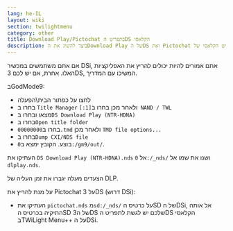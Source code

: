 ```yaml
---
lang: he-IL
layout: wiki
section: twilightmenu
category: other
title: Download Play/Pictochat בתפריט הDS הקלאסי
description: כיצד להשיג את הDownload Play של הDS ואת Pictochat בתפריט הקלאסי של TWiLight Menu++
---
```


אם אתם משתמשים במכשיר DSi, אתם אמורים להיות יכולים להריץ את האפליקציות האלו. אחרת, אם יש לכם 3DS, המשיכו עם המדריך.

בGodMode9:
- לחצו על כפתור הבית\הפעלה
- בחרו ב `Title Manager` ולאחר מכן בחרו ב`[1:] NAND / TWL`
- מצאו ובחרו ב`DS Download Play (NTR-HDNA)`
- בחרו ב`Open title folder`
- בחרו ב`00000000.tmd` ולאחר מכן `TMD file options...`
- בחרו ב`Dump CXI/NDS file`
- בוצע. הקובץ ימצא ב`0:/gm9/out/`.

העתיקו את `DS Download Play (NTR-HDNA).nds` אל `0:/_nds/` ושנו את שמו אל `dlplay.nds`.

הצעדים מעלה יגברו את זמן העליה של DLP.

על מנת להריץ את Pictochat על 3DS (דרוש DSi):
- העתיקו את `pictochat.nds` מ`sd:/_nds/` על כרטיס הSD של הDSi, אל אותה התיקיה בכרטיס הSD של ה3DS שלכם יש לגשת לתפריט הDS הקלאסי בTWiLight Menu++ על הDSi.
